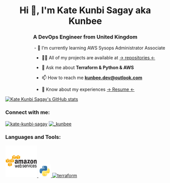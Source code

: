 <h1 align="center">Hi 👋, I'm Kate Kunbi Sagay aka Kunbee</h1>
<h3 align="center">A DevOps Engineer from United Kingdom</h3>

  
<div style="float: right;">
 - 🌱 I’m currently learning AWS Sysops Administrator Associate

- 👨‍💻 All of my projects are available at [-> repositories <-](https://github.com/Katesagay?tab=repositories)

- 💬 Ask me about **Terraform & Python & AWS**

- 📫 How to reach me **kunbee.dev@outlook.com**

- 📄 Know about my experiences [-> Resume <-](https://docs.google.com/document/d/1ktyP9EJuRQd6ckL54Qq1VGPDvILTyiHBNIeZip0-JYk/edit?usp=sharing) </div>
                                               
[![Kate Kunbi Sagay's GitHub stats](https://github-readme-stats.vercel.app/api?username=Katesagay&theme=material-palenight&show_icons=true)](https://github.com/anuraghazra/github-readme-stats)



<h3 align="left">Connect with me:</h3>
<p align="left">
<a href="https://linkedin.com/in/kate-kunbi-sagay" target="blank"><img align="center" src="https://raw.githubusercontent.com/rahuldkjain/github-profile-readme-generator/master/src/images/icons/Social/linked-in-alt.svg" alt="kate-kunbi-sagay" height="30" width="40" /></a>
<a href="https://instagram.com/_kunbee" target="blank"><img align="center" src="https://raw.githubusercontent.com/rahuldkjain/github-profile-readme-generator/master/src/images/icons/Social/instagram.svg" alt="_kunbee" height="30" width="40" /></a>
</p>

<h3 align="left">Languages and Tools:</h3>
<p align="left"> <a href="https://aws.amazon.com" target="_blank"> <img src="https://raw.githubusercontent.com/devicons/devicon/master/icons/amazonwebservices/amazonwebservices-original-wordmark.svg" alt="aws" width="100" height="100"/> </a> <a href="https://www.python.org" target="_blank"> <img src="https://raw.githubusercontent.com/devicons/devicon/master/icons/python/python-original.svg" alt="python" width="40" height="40"/> </a>  <a href="https://www.terraform.io/" target="_blank"> <img src="https://www.datocms-assets.com/2885/1629941242-logo-terraform-main.svg" alt="terraform" width="100" height="100"/> </a> </p>


